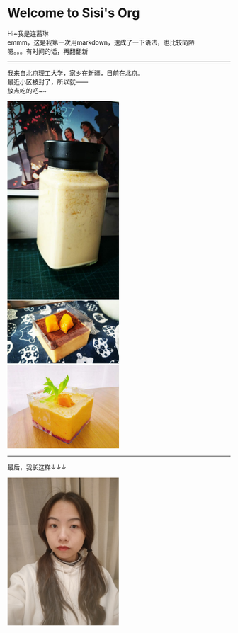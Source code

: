 # Welcome to Sisi's Org
Hi~我是连茜琳  
emmm，这是我第一次用markdown，速成了一下语法，也比较简陋  
嗯。。。有时间的话，再翻翻新
- - -
我来自北京理工大学，家乡在新疆，目前在北京。  
最近小区被封了，所以就——  
放点吃的吧~~  

<img src="assets/mango-milk-tea.jpg" width="50%"/>
<img src="assets/mango-mousse-1.jpg" width="50%"/>
<img src="assets/mango-mousse-2.jpg" width="50%"/>  

- - -
最后，我长这样↓↓↓

<img src="assets/life_photo.png" width="50%"/>


